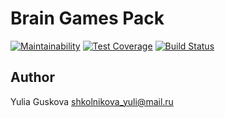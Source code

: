 # Brain Games Pack

[![Maintainability](https://api.codeclimate.com/v1/badges/cd76e5b0b68442dfcd4e/maintainability)](https://codeclimate.com/github/guskovaue/project-lvl2-s309/maintainability)
[![Test Coverage](https://api.codeclimate.com/v1/badges/cd76e5b0b68442dfcd4e/test_coverage)](https://codeclimate.com/github/guskovaue/project-lvl2-s309/test_coverage)
[![Build Status](https://travis-ci.org/guskovaue/project-lvl2-s309.svg?branch=master)](https://travis-ci.org/guskovaue/project-lvl2-s309)


## Author

Yulia Guskova shkolnikova_yuli@mail.ru